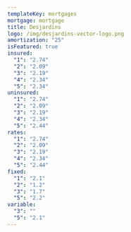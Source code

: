 ```yaml
---
templateKey: mortgages
mortgage: mortgage
title: Desjardins
logo: /img/desjardins-vector-logo.png
amortization: "25"
isFeatured: true
insured:
  "1": "2.74"
  "2": "2.09"
  "3": "2.19"
  "4": "2.34"
  "5": "2.34"
uninsured:
  "1": "2.74"
  "2": "2.09"
  "3": "2.19"
  "4": "2.34"
  "5": "2.44"
rates:
  "1": "2.74"
  "2": "2.09"
  "3": "2.19"
  "4": "2.34"
  "5": "2.44"
fixed:
  "1": "2.1"
  "2": "1.2"
  "3": "1.7"
  "5": "2.2"
variable:
  "3": ""
  "5": "2.1"
---
```

